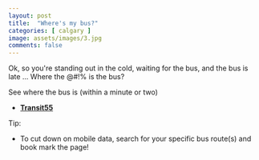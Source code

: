 ```yaml
---
layout: post
title:  "Where's my bus?"
categories: [ calgary ]
image: assets/images/3.jpg
comments: false
---
```


Ok, so you're standing out in the cold, waiting for the bus, and the bus is late ... Where the @#!% is the bus?

See where the bus is (within a minute or two)
+ **[Transit55](https://transit55.ca/calgary/map/)**

Tip:
+  To cut down on mobile data, search for your specific bus route(s) and book mark the page!
